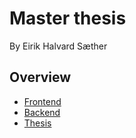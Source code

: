 # Master thesis

By Eirik Halvard Sæther

## Overview

- [Frontend](./frontend)
- [Backend](./backend)
- [Thesis](./thesis)
